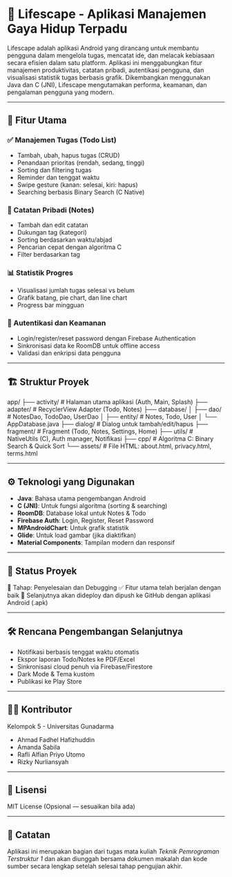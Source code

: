 # 🧠 Lifescape - Aplikasi Manajemen Gaya Hidup Terpadu

Lifescape adalah aplikasi Android yang dirancang untuk membantu pengguna dalam mengelola tugas, mencatat ide, dan melacak kebiasaan secara efisien dalam satu platform. Aplikasi ini menggabungkan fitur manajemen produktivitas, catatan pribadi, autentikasi pengguna, dan visualisasi statistik tugas berbasis grafik. Dikembangkan menggunakan Java dan C (JNI), Lifescape mengutamakan performa, keamanan, dan pengalaman pengguna yang modern.

---

## 📲 Fitur Utama

### ✅ Manajemen Tugas (Todo List)
- Tambah, ubah, hapus tugas (CRUD)
- Penandaan prioritas (rendah, sedang, tinggi)
- Sorting dan filtering tugas
- Reminder dan tenggat waktu
- Swipe gesture (kanan: selesai, kiri: hapus)
- Searching berbasis Binary Search (C Native)

### 📝 Catatan Pribadi (Notes)
- Tambah dan edit catatan
- Dukungan tag (kategori)
- Sorting berdasarkan waktu/abjad
- Pencarian cepat dengan algoritma C
- Filter berdasarkan tag

### 📊 Statistik Progres
- Visualisasi jumlah tugas selesai vs belum
- Grafik batang, pie chart, dan line chart
- Progress bar mingguan

### 🔐 Autentikasi dan Keamanan
- Login/register/reset password dengan Firebase Authentication
- Sinkronisasi data ke RoomDB untuk offline access
- Validasi dan enkripsi data pengguna

---

## 🏗️ Struktur Proyek
app/
├── activity/              # Halaman utama aplikasi (Auth, Main, Splash)
├── adapter/               # RecyclerView Adapter (Todo, Notes)
├── database/
│   ├── dao/               # NotesDao, TodoDao, UserDao
│   ├── entity/            # Notes, Todo, User
│   └── AppDatabase.java
├── dialog/                # Dialog untuk tambah/edit/hapus
├── fragment/              # Fragment (Todo, Notes, Settings, Home)
├── utils/                 # NativeUtils (C), Auth manager, Notifikasi
├── cpp/                   # Algoritma C: Binary Search & Quick Sort
└── assets/                # File HTML: about.html, privacy.html, terms.html

---

## ⚙️ Teknologi yang Digunakan

* **Java**: Bahasa utama pengembangan Android
* **C (JNI)**: Untuk fungsi algoritma (sorting & searching)
* **RoomDB**: Database lokal untuk Notes & Todo
* **Firebase Auth**: Login, Register, Reset Password
* **MPAndroidChart**: Untuk grafik statistik
* **Glide**: Untuk load gambar (jika diaktifkan)
* **Material Components**: Tampilan modern dan responsif

---

## 🚧 Status Proyek

📘 Tahap: Penyelesaian dan Debugging
✅ Fitur utama telah berjalan dengan baik
🚀 Selanjutnya akan dideploy dan dipush ke GitHub dengan aplikasi Android (.apk)

---

## 🛠️ Rencana Pengembangan Selanjutnya

* Notifikasi berbasis tenggat waktu otomatis
* Ekspor laporan Todo/Notes ke PDF/Excel
* Sinkronisasi cloud penuh via Firebase/Firestore
* Dark Mode & Tema kustom
* Publikasi ke Play Store

---

## 👨‍💻 Kontributor

Kelompok 5 - Universitas Gunadarma

* Ahmad Fadhel Hafizhuddin
* Amanda Sabila
* Rafli Alfian Priyo Utomo
* Rizky Nurliansyah

---

## 📄 Lisensi

MIT License (Opsional — sesuaikan bila ada)

---

## 📌 Catatan

Aplikasi ini merupakan bagian dari tugas mata kuliah *Teknik Pemrograman Terstruktur 1* dan akan diunggah bersama dokumen makalah dan kode sumber secara lengkap setelah selesai tahap pengujian akhir.

